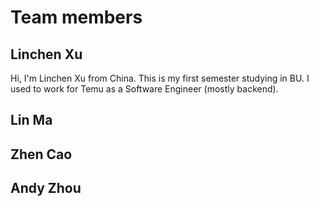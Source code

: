 # Team members



## Linchen Xu

Hi, I'm Linchen Xu from China. This is my first semester studying in BU. I used to work for Temu as a Software Engineer (mostly backend).



## Lin Ma





## Zhen Cao





## Andy Zhou






